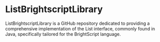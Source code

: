 # ListBrightscriptLibrary
ListBrightscriptLibrary is a GitHub repository dedicated to providing a comprehensive implementation of the List interface, commonly found in Java, specifically tailored for the BrightScript language. 
